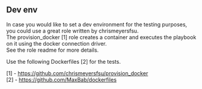 ## Dev env
In case you would like to set a dev environment for the testing purposes,  
you could use a great role written by chrismeyersfsu.  
The provision_docker [1] role creates a container and executes the playbook on it using the docker connection driver.  
See the role readme for more details.

Use the following Dockerfiles [2] for the tests.  

[1] - https://github.com/chrismeyersfsu/provision_docker  
[2] - https://github.com/MaxBab/dockerfiles
